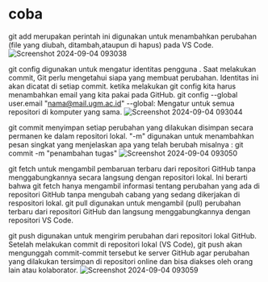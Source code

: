 # coba
git add merupakan perintah ini digunakan untuk menambahkan perubahan (file yang diubah, ditambah,ataupun di hapus) pada VS  Code. 
![Screenshot 2024-09-04 093038](https://github.com/user-attachments/assets/4a5341ed-6306-4f51-95ae-fc3c893bf093)

git config digunakan untuk mengatur identitas pengguna . Saat melakukan commit, Git perlu mengetahui siapa yang membuat perubahan. Identitas ini akan dicatat di setiap commit. ketika melakukan git config kita harus menambahkan email yang kita pakai pada GitHub.
git config --global user.email "nama@mail.ugm.ac.id"
--global: Mengatur untuk semua repositori di komputer yang sama.
![Screenshot 2024-09-04 093044](https://github.com/user-attachments/assets/f58576f3-ff5a-49e9-aae4-6343d9744991)

git commit menyimpan setiap perubahan yang dilakukan disimpan secara permanen ke dalam repositori lokal.
"-m" digunakan untuk menambahkan pesan singkat yang menjelaskan apa yang telah berubah
misalnya :
    git commit -m "penambahan tugas"
![Screenshot 2024-09-04 093050](https://github.com/user-attachments/assets/c3fd37b8-1689-4d01-ba5b-f0469cf25fa3)

git fetch untuk mengambil pembaruan terbaru dari repositori GitHub tanpa menggabungkannya secara langsung dengan repositori lokal. Ini berarti bahwa git fetch hanya mengambil informasi tentang perubahan yang ada di repositori GitHub tanpa mengubah cabang yang sedang dikerjakan di respositori lokal.
git pull digunakan untuk mengambil (pull) perubahan terbaru dari repositori GitHub dan langsung menggabungkannya dengan repositori VS Code.

git push digunakan untuk mengirim perubahan dari repositori lokal GitHub. Setelah melakukan commit di repositori lokal (VS Code), git push akan mengunggah commit-commit tersebut ke server GitHub agar perubahan yang dilakukan tersimpan di repositori online dan bisa diakses oleh orang lain atau kolaborator.
![Screenshot 2024-09-04 093059](https://github.com/user-attachments/assets/91dd742c-12ae-4b05-8137-afbf42ad6ff9)














